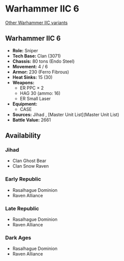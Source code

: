 # Warhammer IIC 6 

[Other Warhammer IIC variants](../warhammer_iic.md) 

## Warhammer IIC 6 

- **Role:** Sniper 
- **Tech Base:** Clan (3071) 
- **Chassis:** 80 tons (Endo Steel) 
- **Movement:** 4 / 6 
- **Armor:** 230 (Ferro Fibrous) 
- **Heat Sinks:** 15 (30) 
- **Weapons:** 
  - ER PPC × 2 
  - HAG 30 (ammo: 16) 
  - ER Small Laser 
- **Equipment:** 
  - CASE 
- **Sources:** Jihad , [Master Unit List](Master Unit List) 
- **Battle Value:** 2661 

## Availability 

### Jihad 

- Clan Ghost Bear 
- Clan Snow Raven 

### Early Republic 

- Rasalhague Dominion 
- Raven Alliance 

### Late Republic 

- Rasalhague Dominion 
- Raven Alliance 

### Dark Ages 

- Rasalhague Dominion 
- Raven Alliance 

